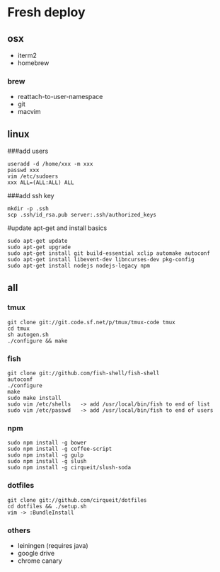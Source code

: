 # Fresh deploy

## osx

- iterm2
- homebrew

### brew

- reattach-to-user-namespace
- git
- macvim

## linux

###add users

    useradd -d /home/xxx -m xxx
    passwd xxx
    vim /etc/sudoers
    xxx ALL=(ALL:ALL) ALL

###add ssh key

    mkdir -p .ssh
    scp .ssh/id_rsa.pub server:.ssh/authorized_keys

#update apt-get and install basics
    
    sudo apt-get update
    sudo apt-get upgrade
    sudo apt-get install git build-essential xclip automake autoconf
    sudo apt-get install libevent-dev libncurses-dev pkg-config
    sudo apt-get install nodejs nodejs-legacy npm

## all

### tmux

    git clone git://git.code.sf.net/p/tmux/tmux-code tmux
    cd tmux
    sh autogen.sh
    ./configure && make

### fish

    git clone git://github.com/fish-shell/fish-shell
    autoconf
    ./configure
    make
    sudo make install
    sudo vim /etc/shells   -> add /usr/local/bin/fish to end of list
    sudo vim /etc/passwd   -> add /usr/local/bin/fish to end of users


### npm
    
    sudo npm install -g bower
    sudo npm install -g coffee-script
    sudo npm install -g gulp
    sudo npm install -g slush
    sudo npm install -g cirqueit/slush-soda

### dotfiles
    
    git clone git://github.com/cirqueit/dotfiles
    cd dotfiles && ./setup.sh
    vim -> :BundleInstall

### others

- leiningen (requires java)
- google drive
- chrome canary

